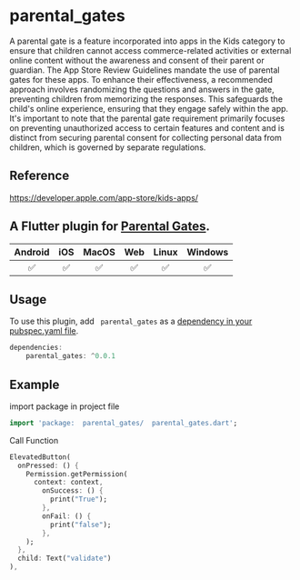 #   parental_gates
A parental gate is a feature incorporated into apps in the Kids category to ensure that children cannot access commerce-related activities or external online content without the awareness and consent of their parent or guardian. The App Store Review Guidelines mandate the use of parental gates for these apps. To enhance their effectiveness, a recommended approach involves randomizing the questions and answers in the gate, preventing children from memorizing the responses. This safeguards the child's online experience, ensuring that they engage safely within the app. It's important to note that the parental gate requirement primarily focuses on preventing unauthorized access to certain features and content and is distinct from securing parental consent for collecting personal data from children, which is governed by separate regulations.
## Reference
 https://developer.apple.com/app-store/kids-apps/
## A Flutter plugin for [Parental Gates](https://developer.apple.com/app-store/kids-apps/).
| Android | iOS | MacOS | Web | Linux | Windows |
| :-----: | :-: | :---: | :-: | :---: | :-----: |
|   :white_check_mark:    | :white_check_mark:  |  :white_check_mark:   | :white_check_mark:  |  :white_check_mark:   |   :white_check_mark:    |
## Usage
To use this plugin, add ` parental_gates` as a [dependency in your pubspec.yaml file](https://flutter.dev/platform-plugins/).
```dart
dependencies:
    parental_gates: ^0.0.1
```
## Example
import package in project file
```dart
import 'package:  parental_gates/  parental_gates.dart';
```
Call Function
```dart
ElevatedButton(
  onPressed: () {
    Permission.getPermission(
      context: context,
        onSuccess: () {
          print("True");
        },
        onFail: () {
          print("false");
        },
    );
  },
  child: Text("validate")
),
```
